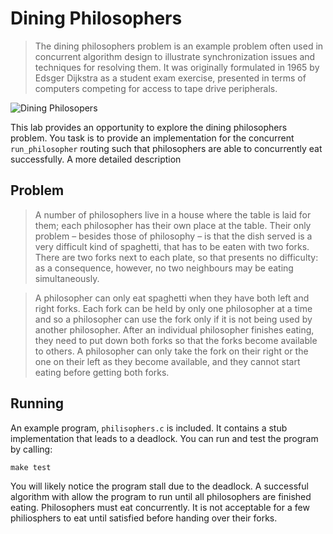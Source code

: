 Dining Philosophers
===================

> The dining philosophers problem is an example problem often used in concurrent algorithm design to illustrate synchronization issues and techniques for resolving them. It was originally formulated in 1965 by Edsger Dijkstra as a student exam exercise, presented in terms of computers competing for access to tape drive peripherals.

![Dining Philosopers](https://upload.wikimedia.org/wikipedia/commons/thumb/7/7b/An_illustration_of_the_dining_philosophers_problem.png/463px-An_illustration_of_the_dining_philosophers_problem.png)

This lab provides an opportunity to explore the dining philosophers problem. You task is to provide an implementation for the concurrent `run_philosopher` routing such that philosophers are able to concurrently eat successfully. A more detailed description

Problem
-------

> A number of philosophers live in a house where the table is laid for them; each philosopher has their own place at the table. Their only problem – besides those of philosophy – is that the dish served is a very difficult kind of spaghetti, that has to be eaten with two forks. There are two forks next to each plate, so that presents no difficulty: as a consequence, however, no two neighbours may be eating simultaneously.

> A philosopher can only eat spaghetti when they have both left and right forks. Each fork can be held by only one philosopher at a time and so a philosopher can use the fork only if it is not being used by another philosopher. After an individual philosopher finishes eating, they need to put down both forks so that the forks become available to others. A philosopher can only take the fork on their right or the one on their left as they become available, and they cannot start eating before getting both forks.

Running
-------

An example program, `philisophers.c` is included. It contains a stub implementation that leads to a deadlock. You can run and test the program by calling:

```
make test
```

You will likely notice the program stall due to the deadlock. A successful algorithm with allow the program to run until all philosophers are finished eating. Philosophers must eat concurrently. It is not acceptable for a few philiosphers to eat until satisfied before handing over their forks.
